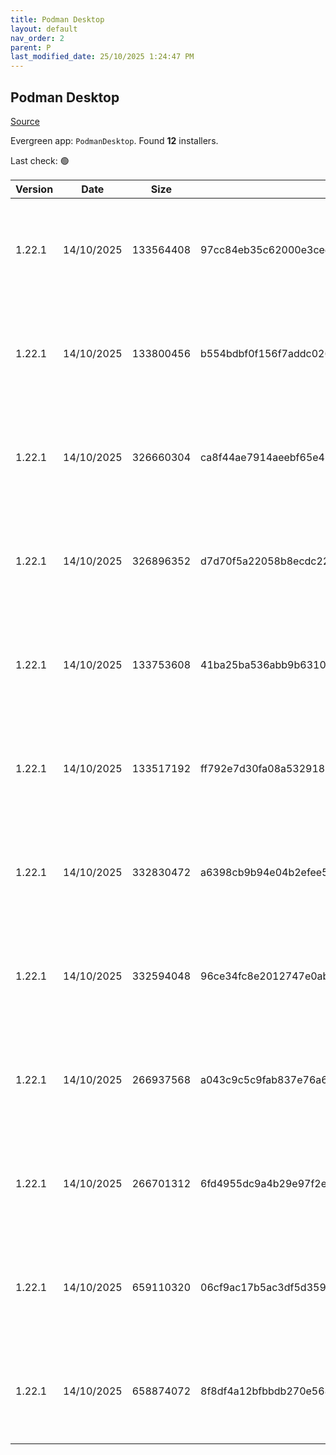 ```yaml
---
title: Podman Desktop
layout: default
nav_order: 2
parent: P
last_modified_date: 25/10/2025 1:24:47 PM
---
```


## Podman Desktop

[Source](https://github.com/podman-desktop/podman-desktop)

Evergreen app: `PodmanDesktop`. Found **12** installers.

Last check: 🟢

| Version | Date       | Size      | Sha256                                                           | Architecture | InstallerType | Type | URI                                                                                                                                                                                                                                                |
| ------- | ---------- | --------- | ---------------------------------------------------------------- | ------------ | ------------- | ---- | -------------------------------------------------------------------------------------------------------------------------------------------------------------------------------------------------------------------------------------------------- |
| 1.22.1  | 14/10/2025 | 133564408 | 97cc84eb35c62000e3ced5097a0f8de08006c87527b43fca0f7a8b6525dfd032 | ARM64        | Portable      | exe  | [https://github.com/podman-desktop/podman-desktop/releases/download/v1.22.1/podman-desktop-1.22.1-arm64.exe](https://github.com/podman-desktop/podman-desktop/releases/download/v1.22.1/podman-desktop-1.22.1-arm64.exe)                           |
| 1.22.1  | 14/10/2025 | 133800456 | b554bdbf0f156f7addc02651d6761b3ca645a64711c1e832d552727d2d54a119 | ARM64        | Default       | exe  | [https://github.com/podman-desktop/podman-desktop/releases/download/v1.22.1/podman-desktop-1.22.1-setup-arm64.exe](https://github.com/podman-desktop/podman-desktop/releases/download/v1.22.1/podman-desktop-1.22.1-setup-arm64.exe)               |
| 1.22.1  | 14/10/2025 | 326660304 | ca8f44ae7914aeebf65e4548f500b014d9e7f3637f1931b48d65db9f17e06225 | ARM64        | Portable      | exe  | [https://github.com/podman-desktop/podman-desktop/releases/download/v1.22.1/podman-desktop-airgap-1.22.1-arm64.exe](https://github.com/podman-desktop/podman-desktop/releases/download/v1.22.1/podman-desktop-airgap-1.22.1-arm64.exe)             |
| 1.22.1  | 14/10/2025 | 326896352 | d7d70f5a22058b8ecdc229d781ac0644c4c1bdd24dec69ddfd885f3a8fc8bc85 | ARM64        | Airgap        | exe  | [https://github.com/podman-desktop/podman-desktop/releases/download/v1.22.1/podman-desktop-airgap-1.22.1-setup-arm64.exe](https://github.com/podman-desktop/podman-desktop/releases/download/v1.22.1/podman-desktop-airgap-1.22.1-setup-arm64.exe) |
| 1.22.1  | 14/10/2025 | 133753608 | 41ba25ba536abb9b63104802b2b36f89b9e828ce31d3a8fd63a908438c4fb2a0 | x64          | Default       | exe  | [https://github.com/podman-desktop/podman-desktop/releases/download/v1.22.1/podman-desktop-1.22.1-setup-x64.exe](https://github.com/podman-desktop/podman-desktop/releases/download/v1.22.1/podman-desktop-1.22.1-setup-x64.exe)                   |
| 1.22.1  | 14/10/2025 | 133517192 | ff792e7d30fa08a532918e656b628a0d7194a183c40cf355714e42249234f7a5 | x64          | Portable      | exe  | [https://github.com/podman-desktop/podman-desktop/releases/download/v1.22.1/podman-desktop-1.22.1-x64.exe](https://github.com/podman-desktop/podman-desktop/releases/download/v1.22.1/podman-desktop-1.22.1-x64.exe)                               |
| 1.22.1  | 14/10/2025 | 332830472 | a6398cb9b94e04b2efee5eb7161aeac9c24d207eba22ab55c68ea69b1aa90cda | x64          | Airgap        | exe  | [https://github.com/podman-desktop/podman-desktop/releases/download/v1.22.1/podman-desktop-airgap-1.22.1-setup-x64.exe](https://github.com/podman-desktop/podman-desktop/releases/download/v1.22.1/podman-desktop-airgap-1.22.1-setup-x64.exe)     |
| 1.22.1  | 14/10/2025 | 332594048 | 96ce34fc8e2012747e0ab364ae48a4a854cd1c1cb5b30d26e48ab369829282f3 | x64          | Portable      | exe  | [https://github.com/podman-desktop/podman-desktop/releases/download/v1.22.1/podman-desktop-airgap-1.22.1-x64.exe](https://github.com/podman-desktop/podman-desktop/releases/download/v1.22.1/podman-desktop-airgap-1.22.1-x64.exe)                 |
| 1.22.1  | 14/10/2025 | 266937568 | a043c9c5c9fab837e76a622d0c27d9d6077ed209bdc459ba5b6f8802effe4dc3 | x86          | Default       | exe  | [https://github.com/podman-desktop/podman-desktop/releases/download/v1.22.1/podman-desktop-1.22.1-setup.exe](https://github.com/podman-desktop/podman-desktop/releases/download/v1.22.1/podman-desktop-1.22.1-setup.exe)                           |
| 1.22.1  | 14/10/2025 | 266701312 | 6fd4955dc9a4b29e97f2eada152a01c9f60ecc4b67cae94d76e9cb0864e19f19 | x86          | Portable      | exe  | [https://github.com/podman-desktop/podman-desktop/releases/download/v1.22.1/podman-desktop-1.22.1.exe](https://github.com/podman-desktop/podman-desktop/releases/download/v1.22.1/podman-desktop-1.22.1.exe)                                       |
| 1.22.1  | 14/10/2025 | 659110320 | 06cf9ac17b5ac3df5d35911f57c3c6a9f2799eb2b1cdd77d8e91d3542e304699 | x86          | Airgap        | exe  | [https://github.com/podman-desktop/podman-desktop/releases/download/v1.22.1/podman-desktop-airgap-1.22.1-setup.exe](https://github.com/podman-desktop/podman-desktop/releases/download/v1.22.1/podman-desktop-airgap-1.22.1-setup.exe)             |
| 1.22.1  | 14/10/2025 | 658874072 | 8f8df4a12bfbbdb270e5684405f1fc20753171160bac094bc9f418d40ed956f7 | x86          | Portable      | exe  | [https://github.com/podman-desktop/podman-desktop/releases/download/v1.22.1/podman-desktop-airgap-1.22.1.exe](https://github.com/podman-desktop/podman-desktop/releases/download/v1.22.1/podman-desktop-airgap-1.22.1.exe)                         |
